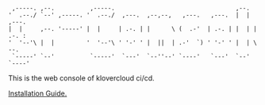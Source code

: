 ```
 ,-----. ,--.          ,-----.                                  ,--.         
'  .--./ `--' ,-----. '  .--./  ,---.  ,--,--,   ,---.   ,---.  |  |  ,---.  
|  |     ,--. '-----' |  |     | .-. | |      \ (  .-'  | .-. | |  | | .-. : 
'  '--'\ |  |         '  '--'\ ' '-' ' |  ||  | .-'  `) ' '-' ' |  | \   --. 
 `-----' `--'          `-----'  `---'  `--''--' `----'   `---'  `--'  `----' 
 ```
This is the web console of klovercloud ci/cd.

<a href="https://github.com/klovercloud-ci-cd/documentation#to-install-ci-console-run">Installation Guide.</a>
